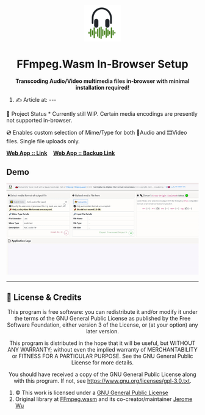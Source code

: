 <div align="center">
  <img src='https://github.com/incubated-geek-cc/FFmpegWasmLocalServer/raw/main/public/img/logo.png' width='96' height='96' alt='logo' />
  <h1 dir="auto">FFmpeg.Wasm In-Browser Setup</h1>

**Transcoding Audio/Video multimedia files in-browser with minimal installation required!**
<div align="left">
	<ol>
		<li>✍ Article at: ---</li>
	</ol>
</div>
</div>
📌 Project Status
* Currently still WIP. Certain media encodings are presently not supported in-browser.

💿 Enables custom selection of Mime/Type for both 🎵Audio and 🎞️Video files. Single file uploads only.

[**Web App :: Link**](https://ffmpegwasm.glitch.me/)&nbsp;&nbsp;&nbsp; [**Web App :: Backup Link**](https://ffmpegwasm.onrender.com/) 

## Demo
<img src='https://github.com/incubated-geek-cc/FFmpegWasmLocalServer/raw/main/public/img/demo.gif' width="800px" />

---

## 📜 License & Credits

<div align='center'>
This program is free software: you can redistribute it and/or modify it under the terms of the GNU General Public License as published by the Free Software Foundation, either version 3 of the License, or (at your option) any later version.

This program is distributed in the hope that it will be useful, but WITHOUT ANY WARRANTY; without even the implied warranty of MERCHANTABILITY or FITNESS FOR A PARTICULAR PURPOSE. See the GNU General Public License for more details.

You should have received a copy of the GNU General Public License along with this program. If not, see https://www.gnu.org/licenses/gpl-3.0.txt.
</div>

<ol>
	<li>© This work is licensed under a <a rel="license" href="https://github.com/incubated-geek-cc/FFmpegWasmLocalServer/raw/main/LICENSE.txt">GNU General Public License</a>
	</li>
	<li>Original library at <a href="https://github.com/ffmpegwasm/ffmpeg.wasm" target="_blank">FFmpeg.wasm</a> and its co-creator/maintainer <a href="https://github.com/jeromewu" target="_blank">Jerome Wu</a></li>
</ol>